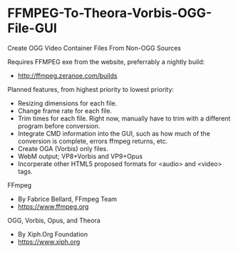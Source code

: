 # FFMPEG-To-Theora-Vorbis-OGG-File-GUI
Create OGG Video Container Files From Non-OGG Sources

Requires FFMPEG exe from the website, preferrably a nightly build:
* http://ffmpeg.zeranoe.com/builds

Planned features, from highest priority to lowest priority:
* Resizing dimensions for each file.
* Change frame rate for each file.
* Trim times for each file. Right now, manually have to trim with a different program before conversion.
* Integrate CMD information into the GUI, such as how much of the conversion is complete, errors ffmpeg returns, etc.
* Create OGA (Vorbis) only files.
* WebM output; VP8+Vorbis and VP9+Opus
* Incorperate other HTML5 proposed formats for \<audio\> and \<video\> tags.

FFmpeg
* By Fabrice Bellard, FFmpeg Team
* https://www.ffmpeg.org

OGG, Vorbis, Opus, and Theora
* By Xiph.Org Foundation
* https://www.xiph.org
